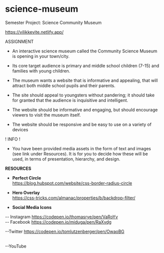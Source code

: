 # science-museum
Semester Project: Science Community Museum 


https://vilikkevite.netlify.app/




ASSIGNMENT

* An interactive science museum called the 
Community Science Museum is opening in your town/city. 


* Its core target audience is primary and middle school 
children (7-15) and families with young children. 


* The museum wants a website that is informative and appealing, 
that will attract both middle school pupils and their parents. 


* The site should appeal to youngsters without pandering; 
it should take for granted that the audience is inquisitive and intelligent. 


* The website should be informative and engaging, 
but should encourage viewers to visit the museum itself. 


* The website should be responsive and 
be easy to use on a variety of devices



! INFO !
* You have been provided media assets in the form of text and images (see link under Resources). 
It is for you to decide how these will be used, in terms of presentation, hierarchy, and design.







**RESOURCES**

* **Perfect Circle** <br>
https://blog.hubspot.com/website/css-border-radius-circle

* **Hero Overlay** <br>
  https://css-tricks.com/almanac/properties/b/backdrop-filter/

* **Social Media Icons** <br>

-- Instagram
https://codepen.io/thomasrye/pen/VaRoYv
<br>
-- Facebook
https://codepen.io/miduga/pen/RaXvdg
<br>

--Twitter
  https://codepen.io/tomlutzenberger/pen/OwaoBG

<br>
--YouTube

<br>